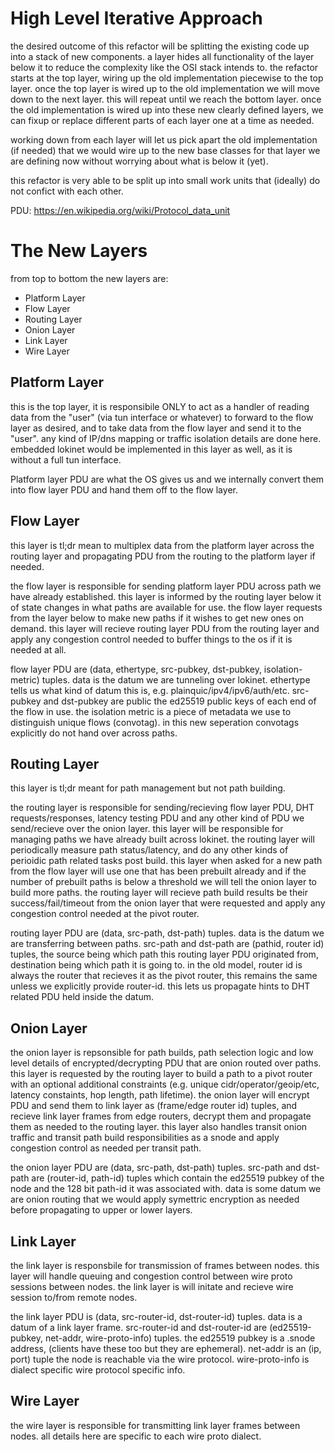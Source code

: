 # High Level Iterative Approach

the desired outcome of this refactor will be splitting the existing code up into a stack of new components.
a layer hides all functionality of the layer below it to reduce the complexity like the OSI stack intends to.
the refactor starts at the top layer, wiring up the old implementation piecewise to the top layer.
once the top layer is wired up to the old implementation we will move down to the next layer.
this will repeat until we reach the bottom layer.
once the old implementation is wired up into these new clearly defined layers, we can fixup or replace different parts of each layer one at a time as needed.

working down from each layer will let us pick apart the old implementation (if needed) that we would wire up to the new base classes for that layer we are defining now without worrying about what is below it (yet).

this refactor is very able to be split up into small work units that (ideally) do not confict with each other.


PDU: https://en.wikipedia.org/wiki/Protocol_data_unit

# The New Layers

from top to bottom the new layers are:

* Platform Layer
* Flow Layer
* Routing Layer
* Onion Layer
* Link Layer
* Wire Layer


## Platform Layer

this is the top layer, it is responsibile ONLY to act as a handler of reading data from the "user" (via tun interface or whatever) to forward to the flow layer as desired, and to take data from the flow layer and send it to the "user".
any kind of IP/dns mapping or traffic isolation details are done here. embedded lokinet would be implemented in this layer as well, as it is without a full tun interface.

Platform layer PDU are what the OS gives us and we internally convert them into flow layer PDU and hand them off to the flow layer.


## Flow Layer

this layer is tl;dr mean to multiplex data from the platform layer across the routing layer and propagating PDU from the routing to the platform layer if needed.

the flow layer is responsible for sending platform layer PDU across path we have already established.
this layer is informed by the routing layer below it of state changes in what paths are available for use.
the flow layer requests from the layer below to make new paths if it wishes to get new ones on demand.
this layer will recieve routing layer PDU from the routing layer and apply any congestion control needed to buffer things to the os if it is needed at all.

flow layer PDU are (data, ethertype, src-pubkey, dst-pubkey, isolation-metric) tuples.
data is the datum we are tunneling over lokinet. ethertype tells us what kind of datum this is, e.g. plainquic/ipv4/ipv6/auth/etc.
src-pubkey and dst-pubkey are public the ed25519 public keys of each end of the flow in use.
the isolation metric is a piece of metadata we use to distinguish unique flows (convotag). in this new seperation convotags explicitly do not hand over across paths.


## Routing Layer

this layer is tl;dr meant for path management but not path building.

the routing layer is responsible for sending/recieving flow layer PDU, DHT requests/responses, latency testing PDU and any other kind of PDU we send/recieve over the onion layer.
this layer will be responsible for managing paths we have already built across lokinet.
the routing layer will periodically measure path status/latency, and do any other kinds of perioidic path related tasks post build.
this layer when asked for a new path from the flow layer will use one that has been prebuilt already and if the number of prebuilt paths is below a threshold we will tell the onion layer to build more paths.
the routing layer will recieve path build results be their success/fail/timeout from the onion layer that were requested and apply any congestion control needed at the pivot router.

routing layer PDU are (data, src-path, dst-path) tuples.
data is the datum we are transferring between paths.
src-path and dst-path are (pathid, router id) tuples, the source being which path this routing layer PDU originated from, destination being which path it is going to.
in the old model, router id is always the router that recieves it as the pivot router, this remains the same unless we explicitly provide router-id.
this lets us propagate hints to DHT related PDU held inside the datum.


## Onion Layer

the onion layer is repsonsible for path builds, path selection logic and low level details of encrypted/decrypting PDU that are onion routed over paths.
this layer is requested by the routing layer to build a path to a pivot router with an optional additional constraints (e.g. unique cidr/operator/geoip/etc, latency constaints, hop length, path lifetime).
the onion layer will encrypt PDU and send them to link layer as (frame/edge router id) tuples, and recieve link layer frames from edge routers, decrypt them and propagate them as needed to the routing layer.
this layer also handles transit onion traffic and transit path build responsibilities as a snode and apply congestion control as needed per transit path.

the onion layer PDU are (data, src-path, dst-path) tuples.
src-path and dst-path are (router-id, path-id) tuples which contain the ed25519 pubkey of the node and the 128 bit path-id it was associated with.
data is some datum we are onion routing that we would apply symettric encryption as needed before propagating to upper or lower layers.


## Link Layer

the link layer is responsbile for transmission of frames between nodes.
this layer will handle queuing and congestion control between wire proto sessions between nodes.
the link layer is will initate and recieve wire session to/from remote nodes.

the link layer PDU is (data, src-router-id, dst-router-id) tuples.
data is a datum of a link layer frame.
src-router-id and dst-router-id are (ed25519-pubkey, net-addr, wire-proto-info) tuples.
the ed25519 pubkey is a .snode address, (clients have these too but they are ephemeral).
net-addr is an (ip, port) tuple the node is reachable via the wire protocol.
wire-proto-info is dialect specific wire protocol specific info.

## Wire Layer

the wire layer is responsible for transmitting link layer frames between nodes.
all details here are specific to each wire proto dialect.
